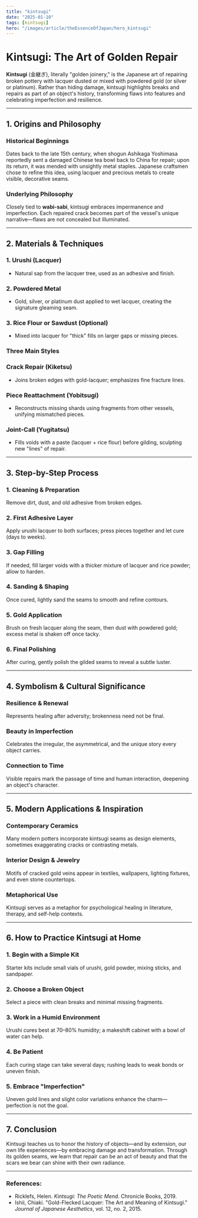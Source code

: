 ```yaml
---
title: "kintsugi"
date: "2025-01-10"
tags: [kintsugi]
hero: "/images/article/theEssenceOfJapan/hero_kintsugi"
---
```


# Kintsugi: The Art of Golden Repair

**Kintsugi** (金継ぎ), literally "golden joinery," is the Japanese art of repairing broken pottery with lacquer dusted or mixed with powdered gold (or silver or platinum). Rather than hiding damage, kintsugi highlights breaks and repairs as part of an object's history, transforming flaws into features and celebrating imperfection and resilience.

---

## 1. Origins and Philosophy

### **Historical Beginnings**  
  Dates back to the late 15th century, when shogun Ashikaga Yoshimasa reportedly sent a damaged Chinese tea bowl back to China for repair; upon its return, it was mended with unsightly metal staples. Japanese craftsmen chose to refine this idea, using lacquer and precious metals to create visible, decorative seams.

### **Underlying Philosophy**  
  Closely tied to **wabi-sabi**, kintsugi embraces impermanence and imperfection. Each repaired crack becomes part of the vessel's unique narrative—flaws are not concealed but illuminated.

---

## 2. Materials & Techniques

### **1. Urushi (Lacquer)**
   - Natural sap from the lacquer tree, used as an adhesive and finish.  
### **2. Powdered Metal** 
   - Gold, silver, or platinum dust applied to wet lacquer, creating the signature gleaming seam.  
### **3. Rice Flour or Sawdust (Optional)**  
   - Mixed into lacquer for "thick" fills on larger gaps or missing pieces.  

### Three Main Styles

### **Crack Repair (Kiketsu)**  
  - Joins broken edges with gold-lacquer; emphasizes fine fracture lines.  
### **Piece Reattachment (Yobitsugi)**  
  - Reconstructs missing shards using fragments from other vessels, unifying mismatched pieces.  
### **Joint-Call (Yugitatsu)**  
  - Fills voids with a paste (lacquer + rice flour) before gilding, sculpting new "lines" of repair.

---

## 3. Step-by-Step Process

### **1. Cleaning & Preparation**  
   Remove dirt, dust, and old adhesive from broken edges.  
### **2. First Adhesive Layer**  
   Apply urushi lacquer to both surfaces; press pieces together and let cure (days to weeks).  
### **3. Gap Filling**  
   If needed, fill larger voids with a thicker mixture of lacquer and rice powder; allow to harden.  
### **4. Sanding & Shaping**  
   Once cured, lightly sand the seams to smooth and refine contours.  
### **5. Gold Application**  
   Brush on fresh lacquer along the seam, then dust with powdered gold; excess metal is shaken off once tacky.  
### **6. Final Polishing**  
   After curing, gently polish the gilded seams to reveal a subtle luster.

---

## 4. Symbolism & Cultural Significance

### **Resilience & Renewal**  
  Represents healing after adversity; brokenness need not be final.  
### **Beauty in Imperfection**  
  Celebrates the irregular, the asymmetrical, and the unique story every object carries.  
### **Connection to Time**  
  Visible repairs mark the passage of time and human interaction, deepening an object's character.

---

## 5. Modern Applications & Inspiration

### **Contemporary Ceramics**  
  Many modern potters incorporate kintsugi seams as design elements, sometimes exaggerating cracks or contrasting metals.  
### **Interior Design & Jewelry**  
  Motifs of cracked gold veins appear in textiles, wallpapers, lighting fixtures, and even stone countertops.  
### **Metaphorical Use**  
  Kintsugi serves as a metaphor for psychological healing in literature, therapy, and self-help contexts.

---

## 6. How to Practice Kintsugi at Home

### **1. Begin with a Simple Kit**  
   Starter kits include small vials of urushi, gold powder, mixing sticks, and sandpaper.  
### **2. Choose a Broken Object**  
   Select a piece with clean breaks and minimal missing fragments.  
### **3. Work in a Humid Environment**  
   Urushi cures best at 70–80% humidity; a makeshift cabinet with a bowl of water can help.  
### **4. Be Patient**  
   Each curing stage can take several days; rushing leads to weak bonds or uneven finish.  
### **5. Embrace "Imperfection"**  
   Uneven gold lines and slight color variations enhance the charm—perfection is not the goal.

---

## 7. Conclusion

Kintsugi teaches us to honor the history of objects—and by extension, our own life experiences—by embracing damage and transformation. Through its golden seams, we learn that repair can be an act of beauty and that the scars we bear can shine with their own radiance.

---

### **References:**  
- Ricklefs, Helen. *Kintsugi: The Poetic Mend*. Chronicle Books, 2019.  
- Ishii, Chiaki. "Gold-Flecked Lacquer: The Art and Meaning of Kintsugi." *Journal of Japanese Aesthetics*, vol. 12, no. 2, 2015.

